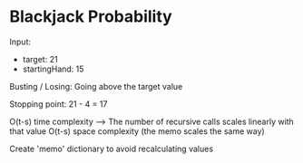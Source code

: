 # Blackjack Probability

Input:
 - target: 21
 - startingHand: 15

Busting / Losing: Going above the target value


Stopping point: 21 - 4 = 17


O(t-s) time complexity --> The number of recursive calls scales linearly with that value
O(t-s) space complexity (the memo scales the same way)


Create 'memo' dictionary to avoid recalculating values
